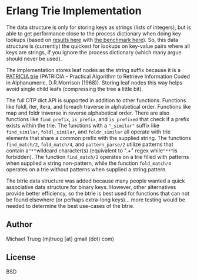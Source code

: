 Erlang Trie Implementation
==========================

The data structure is only for storing keys as strings (lists of integers), but is able to get performance close to the process dictionary when doing key lookups (based on [results here](http://okeuday.livejournal.com/20025.html) with [the benchmark here](http://github.com/okeuday/erlbench)).  So, this data structure is (currently) the quickest for lookups on key-value pairs where all keys are strings, if you ignore the process dictionary (which many argue should never be used).

The implementation stores leaf nodes as the string suffix because it is a [PATRICIA trie](https://xlinux.nist.gov/dads/HTML/patriciatree.html) (PATRICIA - Practical Algorithm to Retrieve Information Coded in Alphanumeric, D.R.Morrison (1968)).  Storing leaf nodes this way helps avoid single child leafs (compressing the tree a little bit).

The full OTP dict API is supported in addition to other functions.  Functions like foldl, iter, itera, and foreach traverse in alphabetical order.  Functions like map and foldr traverse in reverse alphabetical order.  There are also functions like `find_prefix`, `is_prefix`, and `is_prefixed` that check if a prefix exists within the trie.  The functions with a `"_similar"` suffix like `find_similar`, `foldl_similar`, and `foldr_similar` all operate with trie elements that share a common prefix with the supplied string.  The functions `find_match/2`, `fold_match/4`, and `pattern_parse/2` utilize patterns that contain a`"*"`wildcard character(s) (equivalent to ".+" regex while`"**"`is forbidden).  The function `find_match/2` operates on a trie filled with patterns when supplied a string non-pattern, while the function `fold_match/4` operates on a trie without patterns when supplied a string pattern.

The btrie data structure was added because many people wanted a quick associative data structure for binary keys.  However, other alternatives provide better efficiency, so the btrie is best used for functions that can not be found elsewhere (or perhaps extra-long keys)... more testing would be needed to determine the best use-cases of the btrie.

Author
------

Michael Truog (mjtruog [at] gmail (dot) com)

License
-------

BSD
